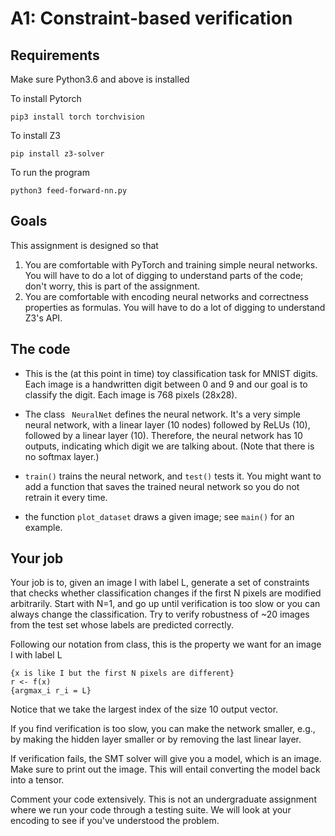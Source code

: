 # A1: Constraint-based verification

## Requirements
Make sure Python3.6 and above is installed

To install Pytorch
```
pip3 install torch torchvision
```

To install Z3
```
pip install z3-solver
```

To run the program
```
python3 feed-forward-nn.py
```

## Goals

This assignment is designed so that 
1. You are comfortable with PyTorch and training simple neural networks. You will have to do a lot of digging to understand parts of the code; don't worry, this is part of the assignment.
2. You are comfortable with encoding neural networks and correctness properties as formulas. You will have to do a lot of digging to understand Z3's API.

## The code

- This is the (at this point in time) toy classification task for MNIST digits. Each image is a handwritten digit between 0 and 9 and our goal is to classify the digit. Each image is 768 pixels (28x28).

- The class ``` NeuralNet``` defines the neural network. It's a very simple neural network, with a linear layer (10 nodes) followed by ReLUs (10), followed by a linear layer (10). Therefore, the neural network has 10 outputs, indicating which digit we are talking about. (Note that there is no softmax layer.)

- ```train()``` trains the neural network, and ```test()``` tests it. You might want to add a function that saves the trained neural network so you do not retrain it every time.

- the function ```plot_dataset``` draws a given image; see ```main()``` for an example.

## Your job

Your job is to, given an image I with label L, generate a set of constraints that checks whether classification changes if the first N pixels are modified arbitrarily. Start with N=1, and go up until verification is too slow or you can always change the classification. Try to verify robustness of ~20 images from the test set whose labels are predicted correctly.

Following our notation from class, this is the property we want for an image I with label L

```
{x is like I but the first N pixels are different}
r <- f(x)
{argmax_i r_i = L}
```
Notice that we take the largest index of the size 10 output vector. 

If you find verification is too slow, you can make the network smaller, e.g., by making the hidden layer smaller or by removing the last linear layer.

If verification fails, the SMT solver will give you a model, which is an image. Make sure to print out the image. This will entail converting the model back into a tensor.

Comment your code extensively. This is not an undergraduate assignment where we run your code through a testing suite. We will look at your encoding to see if you've understood the problem.
